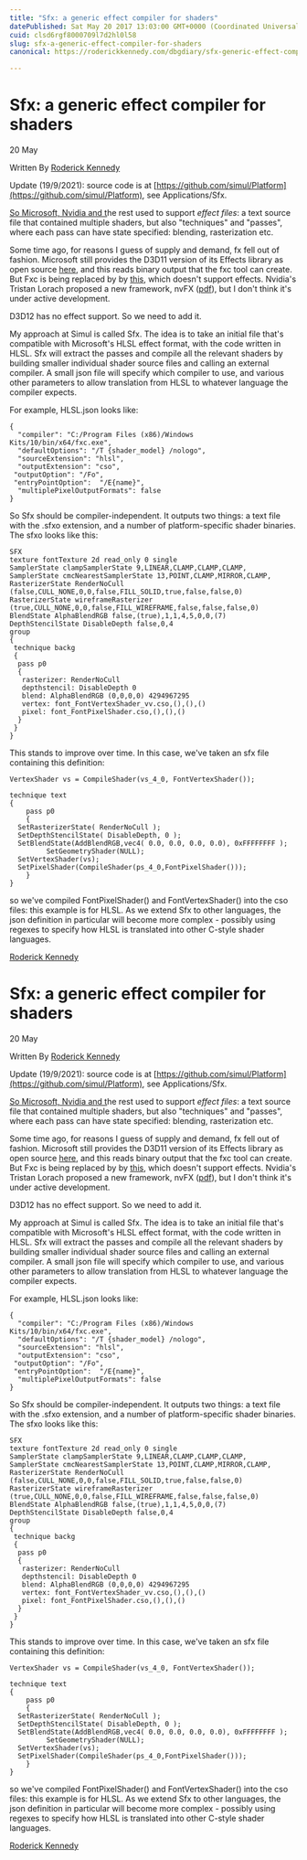 ```yaml
---
title: "Sfx: a generic effect compiler for shaders"
datePublished: Sat May 20 2017 13:03:00 GMT+0000 (Coordinated Universal Time)
cuid: clsd6rgf8000709l7d2hl0l58
slug: sfx-a-generic-effect-compiler-for-shaders
canonical: https://roderickkennedy.com/dbgdiary/sfx-generic-effect-compiler-for-shaders

---
```


Sfx: a generic effect compiler for shaders
==========================================

20 May

Written By [Roderick Kennedy](https://roderickkennedy.com/dbgdiary?author=5f08d2770b281846bf04ee3b)

Update (19/9/2021): source code is at [https://github.com/simul/Platform](https://github.com/simul/Platform), see Applications/Sfx.

[So Microsoft, Nvidia and t](https://github.com/simul/Platform)he rest used to support _effect files_: a text source file that contained multiple shaders, but also "techniques" and "passes", where each pass can have state specified: blending, rasterization etc.  
  
Some time ago, for reasons I guess of supply and demand, fx fell out of fashion. Microsoft still provides the D3D11 version of its Effects library as open source [here](https://github.com/Microsoft/FX11), and this reads binary output that the fxc tool can create. But Fxc is being replaced by by [this](https://github.com/Microsoft/DirectXShaderCompiler), which doesn't support effects. Nvidia's Tristan Lorach proposed a new framework, nvFX ([pdf](https://developer.nvidia.com/sites/default/files/akamai/gamedev/docs/nvFX%20A%20New%20Shader-Effect%20Framework.pdf)), but I don't think it's under active development.  
  
D3D12 has no effect support. So we need to add it.  
  
My approach at Simul is called Sfx. The idea is to take an initial file that's compatible with Microsoft's HLSL effect format, with the code written in HLSL. Sfx will extract the passes and compile all the relevant shaders by building smaller individual shader source files and calling an external compiler. A small json file will specify which compiler to use, and various other parameters to allow translation from HLSL to whatever language the compiler expects.  
  
For example, HLSL.json looks like:  
  

    {
      "compiler": "C:/Program Files (x86)/Windows Kits/10/bin/x64/fxc.exe",
      "defaultOptions": "/T {shader_model} /nologo",
      "sourceExtension": "hlsl",
      "outputExtension": "cso",
     "outputOption": "/Fo",
     "entryPointOption":  "/E{name}",
      "multiplePixelOutputFormats": false
    }
    

  
So Sfx should be compiler-independent. It outputs two things: a text file with the .sfxo extension, and a number of platform-specific shader binaries. The sfxo looks like this:  
  

    SFX
    texture fontTexture 2d read_only 0 single
    SamplerState clampSamplerState 9,LINEAR,CLAMP,CLAMP,CLAMP,
    SamplerState cmcNearestSamplerState 13,POINT,CLAMP,MIRROR,CLAMP,
    RasterizerState RenderNoCull (false,CULL_NONE,0,0,false,FILL_SOLID,true,false,false,0)
    RasterizerState wireframeRasterizer (true,CULL_NONE,0,0,false,FILL_WIREFRAME,false,false,false,0)
    BlendState AlphaBlendRGB false,(true),1,1,4,5,0,0,(7)
    DepthStencilState DisableDepth false,0,4
    group 
    {
     technique backg
     {
      pass p0
      {
       rasterizer: RenderNoCull
       depthstencil: DisableDepth 0
       blend: AlphaBlendRGB (0,0,0,0) 4294967295
       vertex: font_FontVertexShader_vv.cso,(),(),()
       pixel: font_FontPixelShader.cso,(),(),()
      }
     }
    }
    
    

This stands to improve over time. In this case, we've taken an sfx file containing this definition:  
  

    VertexShader vs = CompileShader(vs_4_0, FontVertexShader());

    technique text
    {
        pass p0
        {
      SetRasterizerState( RenderNoCull );
      SetDepthStencilState( DisableDepth, 0 );
      SetBlendState(AddBlendRGB,vec4( 0.0, 0.0, 0.0, 0.0), 0xFFFFFFFF );
             SetGeometryShader(NULL);
      SetVertexShader(vs);
      SetPixelShader(CompileShader(ps_4_0,FontPixelShader()));
        }
    }
    

  
so we've compiled FontPixelShader() and FontVertexShader() into the cso files: this example is for HLSL. As we extend Sfx to other languages, the json definition in particular will become more complex - possibly using regexes to specify how HLSL is translated into other C-style shader languages.

 [Roderick Kennedy](https://roderickkennedy.com/dbgdiary?author=5f08d2770b281846bf04ee3b)

Sfx: a generic effect compiler for shaders
==========================================

20 May

Written By [Roderick Kennedy](https://roderickkennedy.com/dbgdiary?author=5f08d2770b281846bf04ee3b)

Update (19/9/2021): source code is at [https://github.com/simul/Platform](https://github.com/simul/Platform), see Applications/Sfx.

[So Microsoft, Nvidia and t](https://github.com/simul/Platform)he rest used to support _effect files_: a text source file that contained multiple shaders, but also "techniques" and "passes", where each pass can have state specified: blending, rasterization etc.  
  
Some time ago, for reasons I guess of supply and demand, fx fell out of fashion. Microsoft still provides the D3D11 version of its Effects library as open source [here](https://github.com/Microsoft/FX11), and this reads binary output that the fxc tool can create. But Fxc is being replaced by by [this](https://github.com/Microsoft/DirectXShaderCompiler), which doesn't support effects. Nvidia's Tristan Lorach proposed a new framework, nvFX ([pdf](https://developer.nvidia.com/sites/default/files/akamai/gamedev/docs/nvFX%20A%20New%20Shader-Effect%20Framework.pdf)), but I don't think it's under active development.  
  
D3D12 has no effect support. So we need to add it.  
  
My approach at Simul is called Sfx. The idea is to take an initial file that's compatible with Microsoft's HLSL effect format, with the code written in HLSL. Sfx will extract the passes and compile all the relevant shaders by building smaller individual shader source files and calling an external compiler. A small json file will specify which compiler to use, and various other parameters to allow translation from HLSL to whatever language the compiler expects.  
  
For example, HLSL.json looks like:  
  

    {
      "compiler": "C:/Program Files (x86)/Windows Kits/10/bin/x64/fxc.exe",
      "defaultOptions": "/T {shader_model} /nologo",
      "sourceExtension": "hlsl",
      "outputExtension": "cso",
     "outputOption": "/Fo",
     "entryPointOption":  "/E{name}",
      "multiplePixelOutputFormats": false
    }
    

  
So Sfx should be compiler-independent. It outputs two things: a text file with the .sfxo extension, and a number of platform-specific shader binaries. The sfxo looks like this:  
  

    SFX
    texture fontTexture 2d read_only 0 single
    SamplerState clampSamplerState 9,LINEAR,CLAMP,CLAMP,CLAMP,
    SamplerState cmcNearestSamplerState 13,POINT,CLAMP,MIRROR,CLAMP,
    RasterizerState RenderNoCull (false,CULL_NONE,0,0,false,FILL_SOLID,true,false,false,0)
    RasterizerState wireframeRasterizer (true,CULL_NONE,0,0,false,FILL_WIREFRAME,false,false,false,0)
    BlendState AlphaBlendRGB false,(true),1,1,4,5,0,0,(7)
    DepthStencilState DisableDepth false,0,4
    group 
    {
     technique backg
     {
      pass p0
      {
       rasterizer: RenderNoCull
       depthstencil: DisableDepth 0
       blend: AlphaBlendRGB (0,0,0,0) 4294967295
       vertex: font_FontVertexShader_vv.cso,(),(),()
       pixel: font_FontPixelShader.cso,(),(),()
      }
     }
    }
    
    

This stands to improve over time. In this case, we've taken an sfx file containing this definition:  
  

    VertexShader vs = CompileShader(vs_4_0, FontVertexShader());

    technique text
    {
        pass p0
        {
      SetRasterizerState( RenderNoCull );
      SetDepthStencilState( DisableDepth, 0 );
      SetBlendState(AddBlendRGB,vec4( 0.0, 0.0, 0.0, 0.0), 0xFFFFFFFF );
             SetGeometryShader(NULL);
      SetVertexShader(vs);
      SetPixelShader(CompileShader(ps_4_0,FontPixelShader()));
        }
    }
    

  
so we've compiled FontPixelShader() and FontVertexShader() into the cso files: this example is for HLSL. As we extend Sfx to other languages, the json definition in particular will become more complex - possibly using regexes to specify how HLSL is translated into other C-style shader languages.

 [Roderick Kennedy](https://roderickkennedy.com/dbgdiary?author=5f08d2770b281846bf04ee3b)
